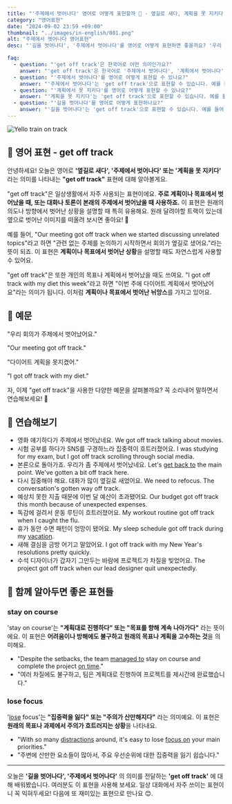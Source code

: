 ```yaml
---
title: "'주제에서 벗어나다' 영어로 어떻게 표현할까 🚧 - 옆길로 새다, 계획을 못 지키다 영어로"
category: "영어표현"
date: "2024-09-02 23:59 +09:00"
thumbnail: "../images/in-english/081.png"
alt: "주제에서 벗어나다 영어표현"
desc: "'길을 벗어나다', '주제에서 벗어나다'를 영어로 어떻게 표현하면 좋을까요? '우리 회의가 주제에서 벗어났어요.', '다이어트 계획에서 벗어났어요.' 등을 영어로 표현하는 법을 배워봅시다. 'get off track' 표현을 통해 계획이나 목표에서 벗어난 상황을 설명하는 방법을 알아보고, 다양한 예문을 통해서 연습하고 본인의 표현으로 만들어 보세요."

faq:
  - question: "'get off track'은 한국어로 어떤 의미인가요?"
    answer: "'get off track'은 한국어로 '주제에서 벗어나다', '계획에서 벗어나다', '길을 벗어나다' 등으로 번역될 수 있습니다."
  - question: "'주제에서 벗어나다'를 영어로 어떻게 표현할 수 있나요?"
    answer: "'주제에서 벗어나다'는 'get off track'으로 표현할 수 있습니다. 예를 들어, '우리 회의가 주제에서 벗어났어요'는 'Our meeting got off track'으로 말할 수 있습니다."
  - question: "'계획에서 못 지키다'를 영어로 어떻게 표현할 수 있나요?"
    answer: "'계획을 못 지키다'는 'get off track'으로 표현할 수 있습니다. 예를 들어, '다이어트 계획을 못지켰어요'는 'I got off track with my diet'로 말할 수 있습니다."
  - question: "'길을 벗어나다'를 영어로 어떻게 표현하나요?"
    answer: "'길을 벗어나다'는 'get off track'으로 표현할 수 있습니다. 예를 들어, '우리가 길을 벗어났어요'는 'We got off track'으로 말할 수 있습니다."
---
```


![Yello train on track](../images/in-english/081-1.avif)

## 🌟 영어 표현 - get off track

안녕하세요! 오늘은 영어로 **'옆길로 새다', '주제에서 벗어나다' 또는 '계획을 못 지키다'** 라는 의미를 나타내는 **"get off track"** 표현에 대해 알아볼게요.

"get off track"은 일상생활에서 자주 사용되는 표현이에요. **주로 계획이나 목표에서 벗어났을 때, 또는 대화나 토론이 본래의 주제에서 벗어났을 때 사용하죠.** 이 표현은 원래의 의도나 방향에서 벗어난 상황을 설명할 때 특히 유용해요. 원래 달려야할 트랙이 있는데 옆으로 벗어난 이미지를 떠올려 보시면 좋아요! 🚂

예를 들어, "Our meeting got off track when we started discussing unrelated topics"라고 하면 "관련 없는 주제를 논의하기 시작하면서 회의가 옆길로 샜어요."라는 뜻이 되죠. 이 표현은 **계획이나 목표에서 벗어난 상황**을 설명할 때도 자연스럽게 사용할 수 있어요.

"get off track"은 또한 개인의 목표나 계획에서 벗어났을 때도 쓰여요. "I got off track with my diet this week"라고 하면 "이번 주에 다이어트 계획에서 벗어났어요"라는 의미가 됩니다. 이처럼 **계획이나 목표에서 벗어난 뉘앙스**를 가지고 있어요.

## 📖 예문

"우리 회의가 주제에서 벗어났어요."

"Our meeting got off track."

"다이어트 계획을 못지켰어."

"I got off track with my diet."

자, 이제 "get off track"을 사용한 다양한 예문을 살펴볼까요? 꼭 소리내어 말하면서 연습해보세요! 🚀

## 💬 연습해보기

<ul data-interactive-list>
  <li data-interactive-item>
    <span data-toggler>영화 얘기하다가 주제에서 벗어났네요.</span>
    <span data-answer>We got off track talking about movies.</span>
  </li>
  <li data-interactive-item>
    <span data-toggler>시험 공부를 하다가 SNS를 구경하느라 집중력이 흐트러졌어요.</span>
    <span data-answer>I was studying for my exam, but I got off track scrolling through social media.</span>
  </li>
  <li data-interactive-item>
    <span data-toggler>본론으로 돌아가죠. 우리가 좀 주제에서 벗어났네요.</span>
    <span data-answer>Let's <a href="/blog/in-english/043.get-back-to/">get back to</a> the main point. We've gotten a bit off track here.</span>
  </li>
  <li data-interactive-item>
    <span data-toggler>다시 집중해야 해요. 대화가 많이 옆길로 새었어요.</span>
    <span data-answer>We need to refocus. The conversation's gotten way off track.</span>
  </li>
  <li data-interactive-item>
    <span data-toggler>예상치 못한 지출 때문에 이번 달 예산이 초과됐어요.</span>
    <span data-answer>Our budget got off track this month because of unexpected expenses.</span>
  </li>
  <li data-interactive-item>
    <span data-toggler>독감에 걸려서 운동 루틴이 흐트러졌어요.</span>
    <span data-answer>My workout routine got off track when I caught the flu.</span>
  </li>
  <li data-interactive-item>
    <span data-toggler>휴가 동안 수면 패턴이 엉망이 됐어요.</span>
    <span data-answer>My sleep schedule got off track during my <a href="/blog/in-english/516.vacation/">vacation</a>.</span>
  </li>
  <li data-interactive-item>
    <span data-toggler>새해 결심을 금방 어기고 말았어요.</span>
    <span data-answer>I got off track with my New Year's resolutions pretty quickly.</span>
  </li>
  <li data-interactive-item>
    <span data-toggler>수석 디자이너가 갑자기 그만두는 바람에 프로젝트가 차질을 빚었어요.</span>
    <span data-answer>The project got off track when our lead designer quit unexpectedly.</span>
  </li>
</ul>

## 🤝 함께 알아두면 좋은 표현들

### stay on course

'stay on course'는 **"계획대로 진행하다" 또는 "목표를 향해 계속 나아가다"** 라는 뜻이에요. 이 표현은 **어려움이나 방해에도 불구하고 원래의 목표나 계획을 고수하는 것**을 의미해요.

- "Despite the setbacks, the team [managed to](/blog/in-english/175.manage-to/) stay on course and complete the project [on time](/blog/vocab-1/043.on-time/)."
- "여러 차질에도 불구하고, 팀은 계획대로 진행하여 프로젝트를 제시간에 완료했습니다."

### lose focus

'[lose](/blog/in-english/457.lose/) focus'는 **"집중력을 잃다" 또는 "주의가 산만해지다"** 라는 의미예요. 이 표현은 **원래의 목표나 과제에서 주의가 흐트러지는 상황**을 나타내요.

- "With so many [distractions](/blog/in-english/190.distraction/) around, it's easy to lose [focus on](/blog/in-english/186.focus-on/) your main priorities."
- "주변에 산만한 요소들이 많아서, 주요 우선순위에 대한 집중력을 잃기 쉽습니다."

---

오늘은 **'길을 벗어나다', '주제에서 벗어나다'** 의 의미를 전달하는 **'get off track'** 에 대해 배워봤습니다. 여러분도 이 표현을 사용해 보세요. 일상 대화에서 자주 쓰이는 표현이니 꼭 익혀두세요! 다음에 또 재미있는 표현으로 만나요 😊.

